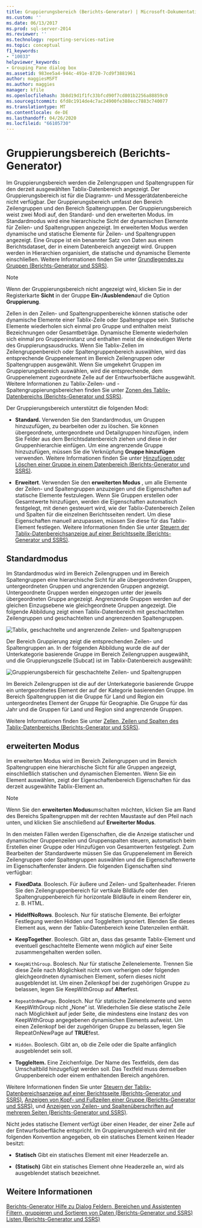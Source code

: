 ```yaml
---
title: Gruppierungsbereich (Berichts-Generator) | Microsoft-Dokumentation
ms.custom: ''
ms.date: 06/13/2017
ms.prod: sql-server-2014
ms.reviewer: ''
ms.technology: reporting-services-native
ms.topic: conceptual
f1_keywords:
- "10033"
helpviewer_keywords:
- Grouping Pane dialog box
ms.assetid: 983ee5a4-944c-491e-8720-7cd9f3881961
author: maggiesMSFT
ms.author: maggies
manager: kfile
ms.openlocfilehash: 3b8d19d1f1fc33bfcd90f7cd801b2256a88859c0
ms.sourcegitcommit: 6fd8c1914de4c7ac24900fe388ecc7883c740077
ms.translationtype: MT
ms.contentlocale: de-DE
ms.lasthandoff: 04/26/2020
ms.locfileid: "66105730"
---
```

# <a name="grouping-pane-report-builder"></a>Gruppierungsbereich (Berichts-Generator)
  Im Gruppierungsbereich werden die Zeilengruppen und Spaltengruppen für den derzeit ausgewählten Tablix-Datenbereich angezeigt. Der Gruppierungsbereich ist für die Diagramm- und Messgerätdatenbereiche nicht verfügbar. Der Gruppierungsbereich umfasst den Bereich Zeilengruppen und den Bereich Spaltengruppen. Der Gruppierungsbereich weist zwei Modi auf, den Standard- und den erweiterten Modus. Im Standardmodus wird eine hierarchische Sicht der dynamischen Elemente für Zeilen- und Spaltengruppen angezeigt. Im erweiterten Modus werden dynamische und statische Elemente für Zeilen- und Spaltengruppen angezeigt. Eine Gruppe ist ein benannter Satz von Daten aus einem Berichtsdataset, der in einem Datenbereich angezeigt wird. Gruppen werden in Hierarchien organisiert, die statische und dynamische Elemente einschließen. Weitere Informationen finden Sie unter [Grundlegendes zu Gruppen &#40;Berichts-Generator und SSRS&#41;](understanding-groups-report-builder-and-ssrs.md).  
  
> [!NOTE]  
>  Wenn der Gruppierungsbereich nicht angezeigt wird, klicken Sie in der Registerkarte **Sicht** in der Gruppe **Ein-/Ausblenden**auf die Option **Gruppierung**.  
  
 Zellen in den Zeilen- und Spaltengruppenbereiche können statische oder dynamische Elemente einer Tablix-Zeile oder Spaltengruppe sein. Statische Elemente wiederholen sich einmal pro Gruppe und enthalten meist Bezeichnungen oder Gesamtbeträge. Dynamische Elemente wiederholen sich einmal pro Gruppeninstanz und enthalten meist die eindeutigen Werte des Gruppierungsausdrucks. Wenn Sie Tablix-Zellen im Zeilengruppenbereich oder Spaltengruppenbereich auswählen, wird das entsprechende Gruppenelement im Bereich Zeilengruppen oder Spaltengruppen ausgewählt. Wenn Sie umgekehrt Gruppen im Gruppierungsbereich auswählen, wird die entsprechende, dem Gruppenelement zugeordnete Zelle auf der Entwurfsoberfläche ausgewählt. Weitere Informationen zu Tablix-Zeilen- und -Spaltengruppierungsbereichen finden Sie unter [Zonen des Tablix-Datenbereichs (Berichts-Generator und SSRS)](tablix-data-region-areas-report-builder-and-ssrs.md).  
  
 Der Gruppierungsbereich unterstützt die folgenden Modi:  
  
-   **Standard.** Verwenden Sie den Standardmodus, um Gruppen hinzuzufügen, zu bearbeiten oder zu löschen. Sie können übergeordnete, untergeordnete und Detailgruppen hinzufügen, indem Sie Felder aus dem Berichtsdatenbereich ziehen und diese in der Gruppenhierarchie einfügen. Um eine angrenzende Gruppe hinzuzufügen, müssen Sie die Verknüpfung **Gruppe hinzufügen** verwenden. Weitere Informationen finden Sie unter [Hinzufügen oder Löschen einer Gruppe in einem Datenbereich &#40;Berichts-Generator und SSRS&#41;](add-or-delete-a-group-in-a-data-region-report-builder-and-ssrs.md).  
  
-   **Erweitert**. Verwenden Sie den **erweiterten Modus** , um alle Elemente der Zeilen- und Spaltengruppen anzuzeigen und die Eigenschaften auf statische Elemente festzulegen. Wenn Sie Gruppen erstellen oder Gesamtwerte hinzufügen, werden die Eigenschaften automatisch festgelegt, mit denen gesteuert wird, wie der Tablix-Datenbereich Zeilen und Spalten für die einzelnen Berichtsseiten rendert. Um diese Eigenschaften manuell anzupassen, müssen Sie diese für das Tablix-Element festlegen. Weitere Informationen finden Sie unter [Steuern der Tablix-Datenbereichsanzeige auf einer Berichtsseite &#40;Berichts-Generator und SSRS&#41;](controlling-the-tablix-data-region-display-on-a-report-page.md).  
  
## <a name="default-mode"></a>Standardmodus  
 Im Standardmodus wird im Bereich Zeilengruppen und im Bereich Spaltengruppen eine hierarchische Sicht für alle übergeordneten Gruppen, untergeordneten Gruppen und angrenzenden Gruppen angezeigt. Untergeordnete Gruppen werden eingezogen unter der jeweils übergeordneten Gruppe angezeigt. Angrenzende Gruppen werden auf der gleichen Einzugsebene wie gleichgeordnete Gruppen angezeigt. Die folgende Abbildung zeigt einen Tablix-Datenbereich mit geschachtelten Zeilengruppen und geschachtelten und angrenzenden Spaltengruppen.  
  
 ![Tablix, geschachtelte und angrenzende Zeilen- und Spaltengruppen](../media/rs-basictablixdesigngroupingpane.gif "Tablix, geschachtelte und angrenzende Zeilen- und Spaltengruppen")  
  
 Der Bereich Gruppierung zeigt die entsprechenden Zeilen- und Spaltengruppen an. In der folgenden Abbildung wurde die auf der Unterkategorie basierende Gruppe im Bereich Zeilengruppen ausgewählt, und die Gruppierungszelle [Subcat] ist im Tablix-Datenbereich ausgewählt:  
  
 ![Gruppierungsbereich für geschachtelte Zeilen- und Spaltengruppen](../media/rs-basictablixdesigngroupingpanedefaultview.gif "Gruppierungsbereich für geschachtelte Zeilen- und Spaltengruppen")  
  
 Im Bereich Zeilengruppen ist die auf der Unterkategorie basierende Gruppe ein untergeordnetes Element der auf der Kategorie basierenden Gruppe. Im Bereich Spaltengruppen ist die Gruppe für Land und Region ein untergeordnetes Element der Gruppe für Geographie. Die Gruppe für das Jahr und die Gruppen für Land und Region sind angrenzende Gruppen.  
  
 Weitere Informationen finden Sie unter [Zellen, Zeilen und Spalten des Tablix-Datenbereichs (Berichts-Generator und SSRS)](tablix-data-region-cells-rows-and-columns-report-builder-and-ssrs.md).  
  
## <a name="advanced-mode"></a>erweiterten Modus  
 Im erweiterten Modus wird im Bereich Zeilengruppen und im Bereich Spaltengruppen eine hierarchische Sicht für alle Gruppen angezeigt, einschließlich statischen und dynamischen Elementen. Wenn Sie ein Element auswählen, zeigt der Eigenschaftenbereich Eigenschaften für das derzeit ausgewählte Tablix-Element an.  
  
> [!NOTE]  
>  Wenn Sie den **erweiterten Modus**umschalten möchten, klicken Sie am Rand des Bereichs Spaltengruppen mit der rechten Maustaste auf den Pfeil nach unten, und klicken Sie anschließend auf **Erweiterter Modus**.  
  
 In den meisten Fällen werden Eigenschaften, die die Anzeige statischer und dynamischer Gruppenzeilen und Gruppenspalten steuern, automatisch beim Erstellen einer Gruppe oder Hinzufügen von Gesamtwerten festgelegt. Zum Bearbeiten der Standardwerte müssen Sie das Gruppenelement im Bereich Zeilengruppen oder Spaltengruppen auswählen und die Eigenschaftenwerte im Eigenschaftenfenster ändern. Die folgenden Eigenschaften sind verfügbar:  
  
-   **FixedData**. Boolesch. Für äußere und Zeilen- und Spaltenheader. Frieren Sie den Zeilengruppenbereich für vertikale Bildläufe oder den Spaltengruppenbereich für horizontale Bildläufe in einem Renderer ein, z. B. HTML.  
  
-   **HideIfNoRows**. Boolesch. Nur für statische Elemente. Bei erfolgter Festlegung werden Hidden und ToggleItem ignoriert. Blenden Sie dieses Element aus, wenn der Tablix-Datenbereich keine Datenzeilen enthält.  
  
-   **KeepTogether**. Boolesch. Gibt an, dass das gesamte Tablix-Element und eventuell geschachtelte Elemente wenn möglich auf einer Seite zusammengehalten werden sollen.  
  
-   `KeepWithGroup`. Boolesch. Nur für statische Zeilenelemente. Trennen Sie diese Zeile nach Möglichkeit nicht vom vorherigen oder folgenden gleichgeordneten dynamischen Element, sofern dieses nicht ausgeblendet ist. Um einen Zeilenkopf bei der zugehörigen Gruppe zu belassen, legen Sie KeepWithGroup auf **After**fest.  
  
-   `RepeatOnNewPage`. Boolesch. Nur für statische Zeilenelemente und wenn KeepWithGroup nicht „None“ ist. Wiederholen Sie diese statische Zeile nach Möglichkeit auf jeder Seite, die mindestens eine Instanz des von KeepWithGroup angegebenen dynamischen Elements aufweist. Um einen Zeilenkopf bei der zugehörigen Gruppe zu belassen, legen Sie RepeatOnNewPage auf **TRUE**fest.  
  
-   `Hidden`. Boolesch. Gibt an, ob die Zeile oder die Spalte anfänglich ausgeblendet sein soll.  
  
-   **ToggleItem.** Eine Zeichenfolge. Der Name des Textfelds, dem das Umschaltbild hinzugefügt werden soll. Das Textfeld muss demselben Gruppenbereich oder einem enthaltenden Bereich angehören.  
  
 Weitere Informationen finden Sie unter [Steuern der Tablix-Datenbereichsanzeige auf einer Berichtsseite (Berichts-Generator und SSRS)](controlling-the-tablix-data-region-display-on-a-report-page.md), [Anzeigen von Kopf- und Fußzeilen einer Gruppe (Berichts-Generator und SSRS)](display-headers-and-footers-with-a-group-report-builder-and-ssrs.md), und [Anzeigen von Zeilen- und Spaltenüberschriften auf mehreren Seiten (Berichts-Generator und SSRS)](display-row-and-column-headers-on-multiple-pages-report-builder-and-ssrs.md).  
  
 Nicht jedes statische Element verfügt über einen Header, der einer Zelle auf der Entwurfsoberfläche entspricht. Im Gruppierungsbereich wird mit der folgenden Konvention angegeben, ob ein statisches Element keinen Header besitzt:  
  
-   **Statisch** Gibt ein statisches Element mit einer Headerzelle an.  
  
-   **(Statisch)** Gibt ein statisches Element ohne Headerzelle an, wird als ausgeblendet statisch bezeichnet.  
  
## <a name="see-also"></a>Weitere Informationen  
 [Berichts-Generator Hilfe zu Dialog Feldern, Bereichen und Assistenten](../report-builder-help-for-dialog-boxes-panes-and-wizards.md)   
 [Filtern, gruppieren und Sortieren von Daten &#40;Berichts-Generator und SSRS&#41;](filter-group-and-sort-data-report-builder-and-ssrs.md)   
 [Listen (Berichts-Generator und SSRS)](tables-matrices-and-lists-report-builder-and-ssrs.md)  
  
  

